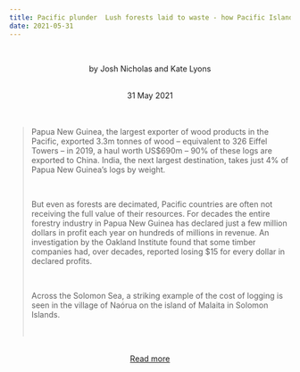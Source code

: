 ```yaml
---
title: Pacific plunder  Lush forests laid to waste - how Pacific Islands got hooked on logging
date: 2021-05-31
---
```


<br><center>by Josh Nicholas and Kate Lyons</center><br>

<center>31 May 2021</center><br><br>

<blockquote><p>Papua New Guinea, the largest exporter of wood products in the Pacific, exported 3.3m tonnes of wood – equivalent to 326 Eiffel Towers – in 2019, a haul worth US$690m – 90% of these logs are exported to China. India, the next largest destination, takes just 4% of Papua New Guinea’s logs by weight.</p><br>

<p>But even as forests are decimated, Pacific countries are often not receiving the full value of their resources. For decades the entire forestry industry in Papua New Guinea has declared just a few million dollars in profit each year on hundreds of millions in revenue. An investigation by the Oakland Institute found that some timber companies had, over decades, reported losing $15 for every dollar in declared profits.</p><br>

<p>Across the Solomon Sea, a striking example of the cost of logging is seen in the village of Naórua on the island of Malaita in Solomon Islands.</p><br>

</blockquote><br>

<center><a href="https://www.theguardian.com/world/2021/jun/01/lush-forests-laid-to-waste-how-pacific-islands-got-hooked-on-logging">Read more</a></center>
